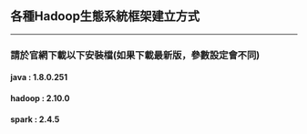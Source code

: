 ## 各種Hadoop生態系統框架建立方式
----------------------------------
### 請於官網下載以下安裝檔(如果下載最新版，參數設定會不同)
#### java   : 1.8.0.251 
#### hadoop : 2.10.0
#### spark  : 2.4.5
